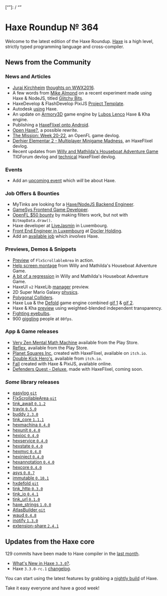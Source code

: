 [_template]: ../templates/roundup.html
[date]: / "2016-06-08 08:00:00"
[modified]: / "2016-06-08 08:00:00"
[published]: / "2016-06-08 08:00:00"
[“”]: / “”

# Haxe Roundup № 364

Welcome to the latest edition of the Haxe Roundup. [Haxe](http://haxe.org/?utm_source=haxe.io) is a high level, strictly typed programming language and cross-compiler.

## News from the Community

### News and Articles

- [Juraj Kirchheim](https://twitter.com/back2dos) [thoughts on WWX2016](https://twitter.com/back2dos/status/737664841075286016).
- A few words from [Mike Almond](https://twitter.com/mikedotalmond) on a recent experiment made using Haxe & NodeJS, titled [Glitchy Bits](http://mikedotalmond.co.uk/projects/glitchy-bits).
- HaxeDevelop & FlashDevelop PixiJS [Project Template](https://twitter.com/Slava_Ra/status/738476876537155584).
- Autodesk [using](https://twitter.com/cambiatajonas/status/737926966284832769) Haxe.
- An update on [Armory3D](https://twitter.com/luboslenco/status/738043128842702849) game engine by [Lubos Lenco](https://twitter.com/luboslenco) Haxe & Kha engine.
- Publishing a [HaxeFlixel onto Android](https://twitter.com/and_r3w/status/737735008597737476).
- [Open Haxe?](https://twitter.com/PeyTyPeyTy/status/737680277569425408), a possible rewrite.
- [The Mission: Week 20-22](https://twitter.com/xaviervlafont/status/738726125950488576), an OpenFL game devlog.
- [Derhier Elementar 2 - Multiplayer Minigame Madness](https://twitter.com/gamedevbynight/status/739912847552090117), an HaxeFlixel devlog.
- Recent updates from [Willy and Mathilda's Houseboat Adventure Game](https://forums.tigsource.com/index.php?topic=55540.0) TIGForum devlog and [technical](http://forum.haxeflixel.com/topic/60/willy-and-mathilda-s-houseboat-adventure-game) HaxeFlixel devlog.

### Events

- Add an [upcoming event](https://github.com/skial/haxe.io/labels/events) which _will_ be about Haxe.

### Job Offers & Bounties

- MyTinks are looking for a [Haxe/NodeJS Backend Engineer](https://mytinks.com/jobs.html).
- [GameSys Frontend Game Developer](http://www.gamesyscorporate.com/careers/jobs/?gh_jid=215522).
- [OpenFL $50 bounty](https://github.com/openfl/openfl/issues/1068) by making filters work, but not with `BitmapData.draw()`.
- Haxe developer at [LiveJasmin](http://new.livejasmin.com/en/job_offer) in Luxembourg.
- [Front End Engineer in Luxembourg](https://stackoverflow.com/jobs/113996/front-end-engineer-luxembourg-docler-holding) at [Docler Holding](https://stackoverflow.com/jobs/companies/https-www-doclerholding-com-en-main-).
- Add an [available job](https://github.com/skial/haxe.io/labels/jobs) which _involves_ Haxe.

### Previews, Demos & Snippets

- [Preview](https://twitter.com/wastheWordGame/status/738750646527119360) of `FlxScrollableArea` in action.
- [Help screen montage](https://twitter.com/wastheWordGame/status/738979105153159168) from Willy and Mathilda's Houseboat Adventure Game.
- [A bit of a regression](738781619104940033) in Willy and Mathilda's Houseboat Adventure Game.
- HaxeUI `v2` HaxeLib [manager](https://twitter.com/IanHarrigan1982/status/738087736960290816) preview.
- 2D Super Mario Galaxy [physics](https://twitter.com/Devination3D/status/739507808362631168).
- [Polygonal Colliders](https://twitter.com/Devination3D/status/738256601782484992).
- Haxe Lua & the [Defold](http://www.defold.com/) game engine combined [gif 1](https://twitter.com/nadako/status/739173559453548545) & [gif 2](https://twitter.com/nadako/status/738889428689670144).
- Haxe & Kha [preview](https://twitter.com/luboslenco/status/737325332735348736) using weighted-blended independent transparency.
- [Fighting eyebulbs](https://twitter.com/hexdie/status/737814973540225024).
- 900 [giggling](https://twitter.com/kircode/status/737701823268704256) people at `80fps`.

### App & Game releases

- [Very Zen Mental Math Machine](https://play.google.com/store/apps/details?id=com.fouramgames.zenmathmachine) available from the Play Store.
- [Reflex](https://play.google.com/store/apps/details?id=com.ligergroup.reflex), available from the Play Store.
- [Planet Squares Inc](https://twitter.com/mikeevmm/status/738002539778564096), created with HaxeFlixel, available on `itch.io`.
- [Double Kick Hero's](https://headbangclub.itch.io/double-kick-heroes), available from `itch.io`.
- [Fall](https://twitter.com/SayRafon/status/740091586214760448) created with Haxe & PixiJS, available online.
- [Defenders Quest - Deluxe](https://twitter.com/larsiusprime/status/737724540013281280), made with HaxeFlixel, coming soon.

### *Some* library releases

- [easylog `git`](https://github.com/TheSHEEEP/hxEasyLog)
- [FlxScrollableArea `git`](https://github.com/IBwWG/FlxScrollableArea)
- [tink_await `0.1.2`](http://lib.haxe.org/p/tink_await)
- [travix `0.5.0`](http://lib.haxe.org/p/travix)
- [buddy `2.3.0`](http://lib.haxe.org/p/buddy)
- [tink_core `1.1.1`](http://lib.haxe.org/p/tink_core)
- [hexmachina `0.4.0`](http://lib.haxe.org/p/hexmachina)
- [hexunit `0.4.0`](http://lib.haxe.org/p/hexunit)
- [hexioc `0.4.0`](http://lib.haxe.org/p/hexioc)
- [hexservice `0.4.0`](http://lib.haxe.org/p/hexservice)
- [hexstate `0.4.0`](http://lib.haxe.org/p/hexstate)
- [hexmvc `0.4.0`](http://lib.haxe.org/p/hexmvc)
- [hexinject `0.4.0`](http://lib.haxe.org/p/hexinject)
- [hexannotation `0.4.0`](http://lib.haxe.org/p/hexannotation)
- [hexcore `0.4.0`](http://lib.haxe.org/p/hexcore)
- [asys `0.0.7`](http://lib.haxe.org/p/asys)
- [immutable `0.10.1`](http://lib.haxe.org/p/immutable)
- [hxdefold `git`](https://github.com/hxdefold/hxdefold)
- [tink_http `0.3.0`](http://lib.haxe.org/p/tink_http)
- [tink_io `0.4.1`](http://lib.haxe.org/p/tink_io)
- [tink_url `0.1.0`](http://lib.haxe.org/p/tink_url)
- [haxe_strings `1.0.0`](http://lib.haxe.org/p/haxe-strings)
- [AtlasBuilder `git`](https://github.com/yanrishatum/atlasbuilder)
- [waud `0.4.8`](http://lib.haxe.org/p/waud)
- [inotify `1.3.0`](http://lib.haxe.org/p/inotify)
- [extension-share `2.4.1`](http://lib.haxe.org/p/extension-share)

## Updates from the Haxe core

129 commits have been made to Haxe compiler in the [last month].

- [What's New in Haxe `3.3.0`?](https://haxe.io/releases/3.3.0/).
- Haxe `3.3.0-rc.1` [changelog](http://haxe.org/download/version/3.3.0-rc.1/).

You can start using the latest features by grabbing a [nightly build] of Haxe.

Take it easy everyone and have a good week!

[last month]: https://github.com/issues?utf8=%E2%9C%93&q=closed%3A2016-05-09..2016-06-08+org%3Ahaxefoundation+is%3Aclosed+
[nightly build]: http://build.haxe.org
